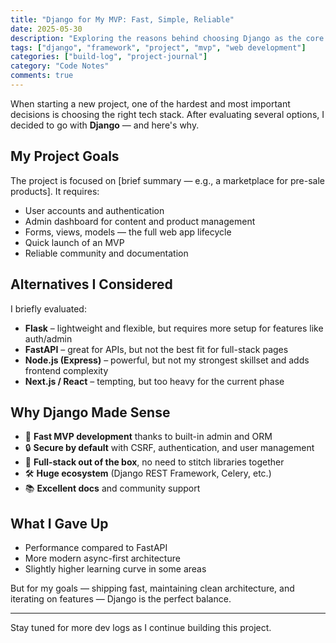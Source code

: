 ```yaml
---
title: "Django for My MVP: Fast, Simple, Reliable"
date: 2025-05-30
description: "Exploring the reasons behind choosing Django as the core framework for my current project."
tags: ["django", "framework", "project", "mvp", "web development"]
categories: ["build-log", "project-journal"]
category: "Code Notes"
comments: true
---
```


When starting a new project, one of the hardest and most important decisions is choosing the right tech stack. After evaluating several options, I decided to go with **Django** — and here's why.

## My Project Goals

The project is focused on [brief summary — e.g., a marketplace for pre-sale products]. It requires:

- User accounts and authentication
- Admin dashboard for content and product management
- Forms, views, models — the full web app lifecycle
- Quick launch of an MVP
- Reliable community and documentation

## Alternatives I Considered

I briefly evaluated:

- **Flask** – lightweight and flexible, but requires more setup for features like auth/admin
- **FastAPI** – great for APIs, but not the best fit for full-stack pages
- **Node.js (Express)** – powerful, but not my strongest skillset and adds frontend complexity
- **Next.js / React** – tempting, but too heavy for the current phase

## Why Django Made Sense

- 🚀 **Fast MVP development** thanks to built-in admin and ORM
- 🔒 **Secure by default** with CSRF, authentication, and user management
- 🧰 **Full-stack out of the box**, no need to stitch libraries together
- 🛠️ **Huge ecosystem** (Django REST Framework, Celery, etc.)
- 📚 **Excellent docs** and community support

## What I Gave Up

- Performance compared to FastAPI
- More modern async-first architecture
- Slightly higher learning curve in some areas

But for my goals — shipping fast, maintaining clean architecture, and iterating on features — Django is the perfect balance.

---

Stay tuned for more dev logs as I continue building this project.

